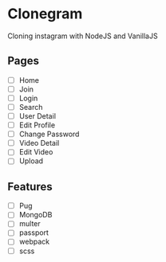 # Clonegram
Cloning instagram with NodeJS and VanillaJS

## Pages
- [ ] Home
- [ ] Join
- [ ] Login
- [ ] Search
- [ ] User Detail
- [ ] Edit Profile
- [ ] Change Password
- [ ] Video Detail
- [ ] Edit Video
- [ ] Upload

## Features
- [ ] Pug
- [ ] MongoDB
- [ ] multer
- [ ] passport
- [ ] webpack
- [ ] scss